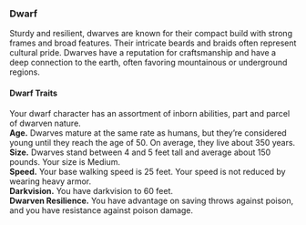 ### Dwarf

Sturdy and resilient, dwarves are known for their compact build with strong frames and broad features.
Their intricate beards and braids often represent cultural pride.
Dwarves have a reputation for craftsmanship and have a deep connection to the earth, often favoring mountainous or underground regions.

#### Dwarf Traits
Your dwarf character has an assortment of inborn abilities, part and parcel of dwarven nature.
\
**Age.**
Dwarves mature at the same rate as humans, but they’re considered young until they reach the age of 50.
On average, they live about 350 years.
\
**Size.**
Dwarves stand between 4 and 5 feet tall and average about 150 pounds.
Your size is Medium.
\
**Speed.**
Your base walking speed is 25 feet.
Your speed is not reduced by wearing heavy armor.
\
**Darkvision.**
You have darkvision to 60 feet.
\
**Dwarven Resilience.**
You have advantage on saving throws against poison, and you have resistance against poison damage.
